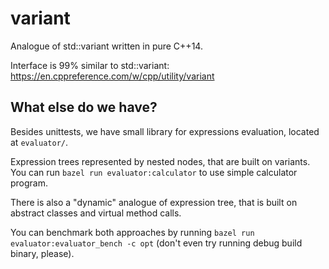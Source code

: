 # variant
Analogue of std::variant written in pure C++14.

Interface is 99% similar to std::variant:
https://en.cppreference.com/w/cpp/utility/variant

## What else do we have?
Besides unittests, we have small library for expressions evaluation, located at
`evaluator/`.

Expression trees represented by nested nodes, that are built on variants.
You can run `bazel run evaluator:calculator` to use simple calculator program.

There is also a "dynamic" analogue of expression tree, that is built on abstract
classes and virtual method calls.

You can benchmark both approaches by running
`bazel run evaluator:evaluator_bench -c opt` (don't even try running debug
build binary, please).

